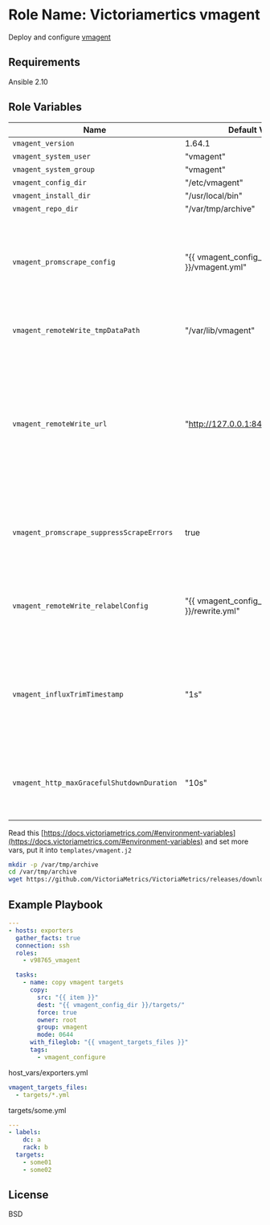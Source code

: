 Role Name: Victoriamertics vmagent
=========

Deploy and configure [vmagent](https://victoriametrics.github.io/vmagent.html)

Requirements
------------

Ansible 2.10

Role Variables
--------------

Name | Default Value | Description
---|---|---
`vmagent_version` |  1.64.1 | current version
`vmagent_system_user` |  "vmagent" | 
`vmagent_system_group` |  "vmagent" | 
`vmagent_config_dir` |  "/etc/vmagent" | 
`vmagent_install_dir` |  "/usr/local/bin" | 
`vmagent_repo_dir` |  "/var/tmp/archive" | 
`vmagent_promscrape_config` |  "{{ vmagent_config_dir }}/vmagent.yml" | Optional path to Prometheus config file with 'scrape_configs' section containing targets to scrape. See [how-to-scrape-prometheus-exporters-such-as-node-exporter](https://victoriametrics.github.io/#how-to-scrape-prometheus-exporters-such-as-node-exporter) for details
`vmagent_remoteWrite_tmpDataPath` |  "/var/lib/vmagent" | Path to directory where temporary data for remote write component is stored
`vmagent_remoteWrite_url` |  "http://127.0.0.1:8428/api/v1/write" | Remote storage URL to write data to. It must support Prometheus remote_write API. It is recommended using VictoriaMetrics as remote storage. Example url: http://<victoriametrics-host>:8428/api/v1/write . Pass multiple -remoteWrite.url flags in order to write data concurrently to multiple remote storage systems
`vmagent_promscrape_suppressScrapeErrors` |  true |  Whether to suppress scrape errors logging. The last error for each target is always available at '/targets' page even if scrape errors logging is suppressed
`vmagent_remoteWrite_relabelConfig` |  "{{ vmagent_config_dir }}/rewrite.yml" | Optional path to file with relabel_config entries. These entries are applied to all the metrics before sending them to -remoteWrite.url. See [relabeling](https://victoriametrics.github.io/vmagent.html#relabeling) for details
`vmagent_influxTrimTimestamp` |  "1s" | Trim timestamps for Influx line protocol data to this duration. Minimum practical duration is 1ms. Higher duration (i.e. 1s) may be used for reducing disk space usage for timestamp data (default 1ms)
`vmagent_http_maxGracefulShutdownDuration` |  "10s" | The maximum duration for graceful shutdown of HTTP server. Highly loaded server may require increased value for graceful shutdown (default 7s)

Read this [https://docs.victoriametrics.com/#environment-variables](https://docs.victoriametrics.com/#environment-variables) аnd set more vars, put it into `templates/vmagent.j2`

```sh
mkdir -p /var/tmp/archive
cd /var/tmp/archive
wget https://github.com/VictoriaMetrics/VictoriaMetrics/releases/download/v1.64.1/vmutils-amd64-v1.64.1.tar.gz
```

Example Playbook
----------------

```yaml
---
- hosts: exporters
  gather_facts: true
  connection: ssh
  roles:
    - v98765_vmagent

  tasks:
    - name: copy vmagent targets
      copy:
        src: "{{ item }}"
        dest: "{{ vmagent_config_dir }}/targets/"
        force: true
        owner: root
        group: vmagent
        mode: 0644
      with_fileglob: "{{ vmagent_targets_files }}"
      tags:
        - vmagent_configure
```
host_vars/exporters.yml
```yaml
vmagent_targets_files:
  - targets/*.yml
```
targets/some.yml
```yaml
---
- labels:
    dc: a
    rack: b
  targets:
    - some01
    - some02
```

License
-------

BSD
